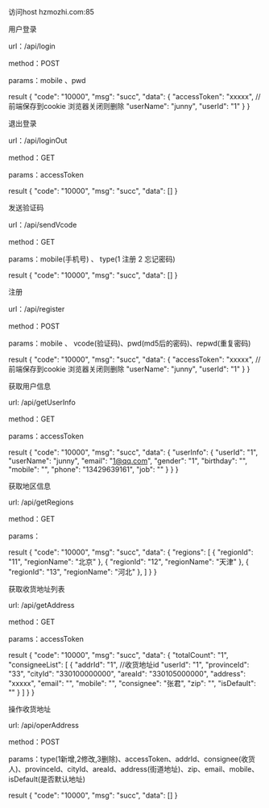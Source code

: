 访问host hzmozhi.com:85

用户登录

url：/api/login

method：POST

params：mobile 、pwd

result 
{
    "code": "10000",
    "msg": "succ",
    "data": {
        "accessToken": "xxxxx",     //前端保存到cookie 浏览器关闭则删除
        "userName": "junny",
        "userId": "1"
    }
}


退出登录

url：/api/loginOut

method：GET

params：accessToken

result 
{
    "code": "10000",
    "msg": "succ",
    "data": []
}


发送验证码

url：/api/sendVcode

method：GET

params：mobile(手机号) 、 type(1 注册  2 忘记密码)

result 
{
    "code": "10000",
    "msg": "succ",
    "data": []
}


注册

url：/api/register

method：POST

params：mobile 、 vcode(验证码)、pwd(md5后的密码)、repwd(重复密码)

result 
{
    "code": "10000",
    "msg": "succ",
    "data": {
        "accessToken": "xxxxx",     //前端保存到cookie 浏览器关闭则删除
        "userName": "junny",
        "userId": "1"
    }
}


获取用户信息

url: /api/getUserInfo

method：GET

params：accessToken

result 
{
    "code": "10000",
    "msg": "succ",
    "data": {
        "userInfo": {
            "userId": "1",
            "userName": "junny",
            "email": "1@qq.com",
            "gender": "1",
            "birthday": "",
            "mobile": "",
            "phone": "13429639161",
            "job": ""
        }
    }
}

获取地区信息

url: /api/getRegions

method：GET

params：

result 
{
    "code": "10000",
    "msg": "succ",
    "data": {
        "regions": [
            {
                "regionId": "11",
                "regionName": "北京"
            },
            {
                "regionId": "12",
                "regionName": "天津"
            },
            {
                "regionId": "13",
                "regionName": "河北"
            },
        ]
    }
}

获取收货地址列表

url: /api/getAddress

method：GET

params：accessToken

result 
{
    "code": "10000",
    "msg": "succ",
    "data": {
        "totalCount": "1",
        "consigneeList": [
            {
                "addrId": "1",                  //收货地址id
                "userId": "1",
                "provinceId": "33",
                "cityId": "330100000000",
                "areaId": "330105000000",
                "address": "xxxxx",
                "email": "",
                "mobile": "",
                "consignee": "张君",
                "zip": "",
                "isDefault": ""
            }
        ]
    }
}

操作收货地址

url: /api/operAddress

method：POST

params：type(1新增,2修改,3删除)、accessToken、addrId、consignee(收货人)、provinceId、cityId、areaId、address(街道地址)、zip、email、mobile、isDefault(是否默认地址)

result 
{
    "code": "10000",
    "msg": "succ",
    "data": []
}
